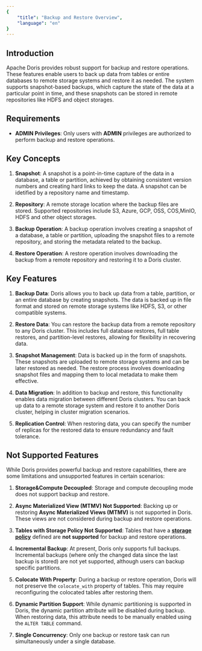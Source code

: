 ```yaml
---
{
    "title": "Backup and Restore Overview",
    "language": "en"
}
---
```


<!--
Licensed to the Apache Software Foundation (ASF) under one
or more contributor license agreements.  See the NOTICE file
distributed with this work for additional information
regarding copyright ownership.  The ASF licenses this file
to you under the Apache License, Version 2.0 (the
"License"); you may not use this file except in compliance
with the License.  You may obtain a copy of the License at

  http://www.apache.org/licenses/LICENSE-2.0

Unless required by applicable law or agreed to in writing,
software distributed under the License is distributed on an
"AS IS" BASIS, WITHOUT WARRANTIES OR CONDITIONS OF ANY
KIND, either express or implied.  See the License for the
specific language governing permissions and limitations
under the License.
-->

## Introduction

Apache Doris provides robust support for backup and restore operations. These features enable users to back up data from tables or entire databases to remote storage systems and restore it as needed. The system supports snapshot-based backups, which capture the state of the data at a particular point in time, and these snapshots can be stored in remote repositories like HDFS and object storages.

## Requirements

- **ADMIN Privileges**: Only users with **ADMIN** privileges are authorized to perform backup and restore operations.

## Key Concepts

1. **Snapshot**:
   A snapshot is a point-in-time capture of the data in a database, a table or partition, achieved by obtaining consistent version numbers and creating hard links to keep the data. A snapshot can be idetified by a repository name and timestamp.

2. **Repository**:
   A remote storage location where the backup files are stored. Supported repositories include S3, Azure, GCP, OSS, COS,MinIO, HDFS and other object storages.

3. **Backup Operation**:
   A backup operation involves creating a snapshot of a database, a table or partition, uploading the snapshot files to a remote repository, and storing the metadata related to the backup.

4. **Restore Operation**:
   A restore operation involves downloading the backup from a remote repository and restoring it to a Doris cluster.

## Key Features

1. **Backup Data**:
   Doris allows you to back up data from a table, partition, or an entire database by creating snapshots. The data is backed up in file format and stored on remote storage systems like HDFS, S3, or other compatible systems.

2. **Restore Data**:
   You can restore the backup data from a remote repository to any Doris cluster. This includes full database restores, full table restores, and partition-level restores, allowing for flexibility in recovering data.

3. **Snapshot Management**:
   Data is backed up in the form of snapshots. These snapshots are uploaded to remote storage systems and can be later restored as needed. The restore process involves downloading snapshot files and mapping them to local metadata to make them effective.

4. **Data Migration**:
   In addition to backup and restore, this functionality enables data migration between different Doris clusters. You can back up data to a remote storage system and restore it to another Doris cluster, helping in cluster migration scenarios.

5. **Replication Control**:
   When restoring data, you can specify the number of replicas for the restored data to ensure redundancy and fault tolerance.

## Not Supported Features

While Doris provides powerful backup and restore capabilities, there are some limitations and unsupported features in certain scenarios:

1. **Storage&Compute Decoupled**:
   Storage and compute decoupling mode does not support backup and restore.

2. **Async Materialized View (MTMV) Not Supported**:
   Backing up or restoring **Async Materialized Views (MTMV)** is not supported in Doris. These views are not considered during backup and restore operations.

3. **Tables with Storage Policy Not Supported**:
   Tables that have a [**storage policy**](../../../table-desgin/tiered-storage/remote-storage.md) defined are **not supported** for backup and restore operations.

4. **Incremental Backup**:
   At present, Doris only supports full backups. Incremental backups (where only the changed data since the last backup is stored) are not yet supported, although users can backup specific partitions.

5. **Colocate With Property**:
   During a backup or restore operation, Doris will not preserve the `colocate_with` property of tables. This may require reconfiguring the colocated tables after restoring them.

6. **Dynamic Partition Support**:
   While dynamic partitioning is supported in Doris, the dynamic partition attribute will be disabled during backup. When restoring data, this attribute needs to be manually enabled using the `ALTER TABLE` command.

7. **Single Concurrency**:
   Only one backup or restore task can run simultaneously under a single database.
